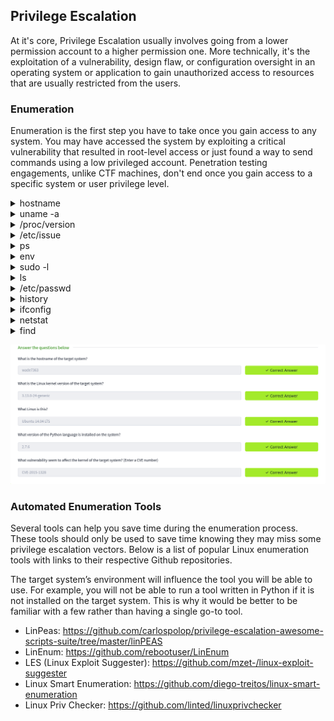 ## Privilege Escalation

At it's core, Privilege Escalation usually involves going from a lower permission account to a higher permission one. More technically, it's the exploitation of a vulnerability, design flaw, or configuration oversight in an operating system or application to gain unauthorized access to resources that are usually restricted from the users.

### Enumeration
Enumeration is the first step you have to take once you gain access to any system. You may have accessed the system by exploiting a critical vulnerability that resulted in root-level access or just found a way to send commands using a low privileged account. Penetration testing engagements, unlike CTF machines, don't end once you gain access to a specific system or user privilege level. 

<details>
<summary>hostname</summary> 
The hostname command will return the hostname of the target machine. Although this value can easily be changed or have a relatively meaningless string (e.g. Ubuntu-3487340239), in some cases, it can provide information about the target system’s role within the corporate network (e.g. `SQL-PROD-01` for a production SQL server).
</details>

<details>
<summary>uname -a</summary> 
Will print system information giving us additional detail about the kernel used by the system. This will be useful when searching for any potential kernel vulnerabilities that could lead to privilege escalation.

You can aslo use `hostnameclt`
</details>

<details>
<summary>/proc/version</summary> 
The proc filesystem (procfs) provides information about the target system processes. You will find proc on many different Linux flavours, making it an essential tool to have in your arsenal.

Looking at /proc/version may give you information on the kernel version and additional data such as whether a compiler (e.g. GCC) is installed.
</details>

<details>
<summary>/etc/issue</summary> 
Systems can also be identified by looking at the /etc/issue file. This file usually contains some information about the operating system but can easily be customized or changed. While on the subject, any file containing system information can be customized or changed. For a clearer understanding of the system, it is always good to look at all of these.
</details>

<details>
<summary>ps</summary> 
The ps command is an effective way to see the running processes on a Linux system. Typing ps on your terminal will show processes for the current shell.

The output of the ps (Process Status) will show the following;

 -   PID: The process ID (unique to the process)
  -  TTY: Terminal type used by the user
 -   Time: Amount of CPU time used by the process (this is NOT the time this process has been running for)
 -   CMD: The command or executable running (will NOT display any command line parameter)

The “ps” command provides a few useful options.

  -  `ps -A`: View all running processes
   - `ps axjf`: View process tree 

  -  `ps aux`: The aux option will show processes for all users (a), display the user that launched the process (u), and show processes that are not attached to a terminal (x). Looking at the ps aux command output, we can have a better understanding of the system and potential vulnerabilities.
</details>

<details>
<summary>env</summary> 
The env command will show environmental variables.

The PATH variable may have a compiler or a scripting language (e.g. Python) that could be used to run code on the target system or leveraged for privilege escalation.

</details>

<details>
<summary>sudo -l</summary> 
The target system may be configured to allow users to run some (or all) commands with root privileges. The sudo -l command can be used to list all commands your user can run using sudo.
</details>

<details>
<summary>ls</summary> 
One of the common commands used in Linux is probably ls.


While looking for potential privilege escalation vectors, please remember to always use the ls command with the -la parameter. The example below shows how the “secret.txt” file can easily be missed using the ls or ls -l commands.
</details>

<details>
<summary>/etc/passwd</summary> 
Reading the /etc/passwd file can be an easy way to discover users on the system.

While the output can be long and a bit intimidating, it can easily be cut and converted to a useful list for brute-force attacks.

`cat /etc/passwd | cut -d ":" -f 1`

Remember that this will return all users, some of which are system or service users that would not be very useful. Another approach could be to grep for “home” as real users will most likely have their folders under the “home” directory.

`cat /etc/passwd | grep home`
</details>

<details>
<summary>history</summary> 
Looking at earlier commands with the history command can give us some idea about the target system and, albeit rarely, have stored information such as passwords or usernames. 
</details>

<details>
<summary>ifconfig</summary> 
The target system may be a pivoting point to another network. The ifconfig command will give us information about the network interfaces of the system. The example below shows the target system has three interfaces (eth0, tun0, and tun1). Our attacking machine can reach the eth0 interface but can not directly access the two other networks. 

![alt text](img/image.png)

 This can be confirmed using the ip route command to see which network routes exist. 

 ![alt text](img/image-1.png)
</details>


<details>
<summary>netstat</summary> 
 

Following an initial check for existing interfaces and network routes, it is worth looking into existing communications. The netstat command can be used with several different options to gather information on existing connections.


-    `netstat -a`: shows all listening ports and established connections.
 -   `netstat -at` or `netstat -au` can also be used to list TCP or UDP protocols respectively.
  -  `netstat -l`: list ports in “listening” mode. These ports are open and ready to accept incoming connections. This can be used with the “t” option to list only ports that are listening using the TCP protocol (below)



   - `netstat -s`: list network usage statistics by protocol (below) This can also be used with the `-t` or `-u` options to limit the output to a specific protocol. 



 -   `netstat -tp`: list connections with the service name and PID information.



This can also be used with the -l option to list listening ports (below)



We can see the “PID/Program name” column is empty as this process is owned by another user.

Below is the same command run with root privileges and reveals this information as 2641/nc (netcat)


 -   `netstat -i`: Shows interface statistics. We see below that “eth0” and “tun0” are more active than “tun1”.



The netstat usage you will probably see most often in blog posts, write-ups, and courses is `netstat -ano` which could be broken down as follows;

 -   `-a`: Display all sockets
 -   `-n`: Do not resolve names
 -   `-o`: Display timers
</details>

<details>
<summary>find</summary> 
Searching the target system for important information and potential privilege escalation vectors can be fruitful. The built-in “find” command is useful and worth keeping in your arsenal.

Below are some useful examples for the “find” command.

Find files:

-    `find . -name flag1.txt`: find the file named “flag1.txt” in the current directory
-    `find /home -name flag1.txt`: find the file names “flag1.txt” in the /home directory
-    `find / -type d -name config`: find the directory named config under “/”
-    `find / -type f -perm 0777`: find files with the 777 permissions (files readable, writable, and executable by all users)
-    `find / -perm a=x`: find executable files
-    `find /home -user frank`: find all files for user “frank” under “/home”
-    `find / -mtime 10`: find files that were modified in the last 10 days
-    `find / -atime 10`: find files that were accessed in the last 10 day
-    `find / -cmin -60`: find files changed within the last hour (60 minutes)
-    `find / -amin -60`: find files accesses within the last hour (60 minutes)
-    `find / -size 50M`: find files with a 50 MB size

This command can also be used with (+) and (-) signs to specify a file that is larger or smaller than the given size.

`find / -size +100M`

The example above returns files that are larger than 100 MB. It is important to note that the “find” command tends to generate errors which sometimes makes the output hard to read. This is why it would be wise to use the “find” command with “-type f 2>/dev/null” to redirect errors to “/dev/null” and have a cleaner output.

`find / -size +100M -type f 2>/dev/null`


Folders and files that can be written to or executed from:

-    `find / -writable -type d 2>/dev/null`: Find world-writeable folders
-    `find / -perm -222 -type d 2>/dev/null`: Find world-writeable folders
-    `find / -perm -o w -type d 2>/dev/null`: Find world-writeable folders

The reason we see three different “find” commands that could potentially lead to the same result can be seen in the manual document. As you can see below, the perm parameter affects the way “find” works.


`find / -perm -o x -type d 2>/dev/null` : Find world-executable folders

Find development tools and supported languages:

`find / -name perl*`

`find / -name python*`

` find / -name gcc*`

Find specific file permissions:

Below is a short example used to find files that have the SUID bit set. The SUID bit allows the file to run with the privilege level of the account that owns it, rather than the account which runs it. This allows for an interesting privilege escalation path,we will see in more details on task 6. The example below is given to complete the subject on the “find” command.

`find / -perm -u=s -type f 2>/dev/null`: Find files with the SUID bit, which allows us to run the file with a higher privilege level than the current user. 
</details>

![alt text](img/image-2.png)

### Automated Enumeration Tools

Several tools can help you save time during the enumeration process. These tools should only be used to save time knowing they may miss some privilege escalation vectors. Below is a list of popular Linux enumeration tools with links to their respective Github repositories.

The target system’s environment will influence the tool you will be able to use. For example, you will not be able to run a tool written in Python if it is not installed on the target system. This is why it would be better to be familiar with a few rather than having a single go-to tool.

-  LinPeas: https://github.com/carlospolop/privilege-escalation-awesome-scripts-suite/tree/master/linPEAS
-  LinEnum: https://github.com/rebootuser/LinEnum
-  LES (Linux Exploit Suggester): https://github.com/mzet-/linux-exploit-suggester
-  Linux Smart Enumeration: https://github.com/diego-treitos/linux-smart-enumeration
-  Linux Priv Checker: https://github.com/linted/linuxprivchecker 




